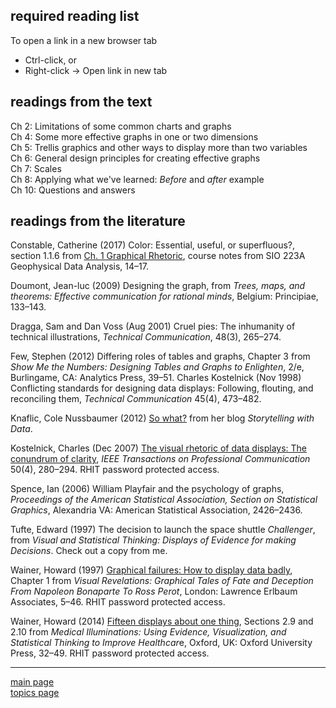 
required reading list
---------------------

To open a link in a new browser tab

-   Ctrl-click, or
-   Right-click → Open link in new tab

readings from the text
----------------------

Ch 2: Limitations of some common charts and graphs<br> Ch 4: Some more effective graphs in one or two dimensions<br> Ch 5: Trellis graphics and other ways to display more than two variables<br> Ch 6: General design principles for creating effective graphs<br> Ch 7: Scales<br> Ch 8: Applying what we've learned: *Before* and *after* example<br> Ch 10: Questions and answers<br>

readings from the literature
----------------------------

Constable, Catherine (2017) Color: Essential, useful, or superfluous?, section 1.1.6 from [Ch. 1 Graphical Rhetoric](https://igppweb.ucsd.edu/~cathy/Classes/SIO223A/vizlect.notes.pdf), course notes from SIO 223A Geophysical Data Analysis, 14–17.

Doumont, Jean-luc (2009) Designing the graph, from *Trees, maps, and theorems: Effective communication for rational minds*, Belgium: Principiae, 133–143.

Dragga, Sam and Dan Voss (Aug 2001) Cruel pies: The inhumanity of technical illustrations, *Technical Communication*, 48(3), 265–274.

Few, Stephen (2012) Differing roles of tables and graphs, Chapter 3 from *Show Me the Numbers: Designing Tables and Graphs to Enlighten*, 2/e, Burlingame, CA: Analytics Press, 39–51. Charles Kostelnick (Nov 1998) Conflicting standards for designing data displays: Following, flouting, and reconciling them, *Technical Communication* 45(4), 473–482.

Knaflic, Cole Nussbaumer (2012) [So what?](http://www.storytellingwithdata.com/blog/2017/3/22/so-what) from her blog *Storytelling with Data*.

Kostelnick, Charles (Dec 2007) [The visual rhetoric of data displays: The conundrum of clarity](http://libproxy.rose-hulman.edu:2048/login?url=http://ieeexplore.ieee.org/stamp/stamp.jsp?tp=&arnumber=4381242), *IEEE Transactions on Professional Communication* 50(4), 280–294. RHIT password protected access.

Spence, Ian (2006) William Playfair and the psychology of graphs, *Proceedings of the American Statistical Association, Section on Statistical Graphics*, Alexandria VA: American Statistical Association, 2426–2436.

Tufte, Edward (1997) The decision to launch the space shuttle *Challenger*, from *Visual and Statistical Thinking: Displays of Evidence for making Decisions*. Check out a copy from me.

Wainer, Howard (1997) [Graphical failures: How to display data badly](http://libproxy.rose-hulman.edu:2048/login?url=http://search.ebscohost.com/login.aspx?direct=true&scope=site&db=nlebk&db=nlabk&AN=649619), Chapter 1 from *Visual Revelations: Graphical Tales of Fate and Deception From Napoleon Bonaparte To Ross Perot*, London: Lawrence Erlbaum Associates, 5–46. RHIT password protected access.

Wainer, Howard (2014) [Fifteen displays about one thing](http://libproxy.rose-hulman.edu:2048/login?url=http://search.ebscohost.com/login.aspx?direct=true&scope=site&db=nlebk&db=nlabk&AN=632290), Sections 2.9 and 2.10 from *Medical Illuminations: Using Evidence, Visualization, and Statistical Thinking to Improve Healthcar*e, Oxford, UK: Oxford University Press, 32–49. RHIT password protected access.

------------------------------------------------------------------------

[main page](../README.md)<br> [topics page](README-by-topic.md)
